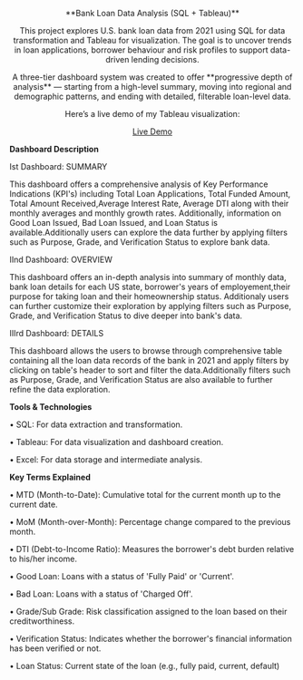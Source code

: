 <p align="center"> **Bank Loan Data Analysis (SQL + Tableau)**</p>

<p align="center">  This project explores U.S. bank loan data from 2021 using SQL for data transformation and Tableau for visualization. 
                  The goal is to uncover trends in loan applications, borrower behaviour and risk profiles to support data-driven lending decisions.</p>
                                                                          
                                                                          
                                                                          
                                                                          
<p align="center"> A three-tier dashboard system was created to offer **progressive depth of analysis** — starting from a high-level summary, moving into regional and demographic patterns, 
                                                           and ending with detailed, filterable loan-level data. </p>                                                              
                                                                          
<p align="center"> Here’s a live demo of my Tableau visualization:</p>
    <p align="center"><a href=https://public.tableau.com/app/profile/palak.kakkar3333/viz/Bank_loan_project_dashboard>Live Demo </a> </p> 
                              


 **Dashboard Description** 
 
Ist Dashboard: SUMMARY

This dashboard offers a comprehensive analysis of Key Performance Indications (KPI's) including Total Loan Applications, Total Funded Amount, Total Amount Received,Average Interest Rate, Average DTI along with their monthly averages and monthly growth rates. Additionally, information on Good Loan Issued, Bad Loan Issued, and Loan Status is available.Additionally users can explore the data further by applying filters such as Purpose, Grade, and Verification Status to explore bank data.


IInd Dashboard: OVERVIEW

This dashboard offers an in-depth analysis into summary of monthly data, bank loan details for each US state, borrower's years of employement,their purpose for taking loan and their homeownership status.
Additionaly users can further customize their exploration by applying filters such as Purpose, Grade, and Verification Status to dive deeper into bank's data.

IIIrd Dashboard: DETAILS

This dashboard allows the users to browse through comprehensive table containing all the loan data records of the bank in 2021 and apply filters by clicking on table's header to sort and filter the data.Additionally filters such as Purpose, Grade, and Verification Status are also available to further refine the data exploration.


**Tools & Technologies**

•	SQL: For data extraction and transformation.

•	Tableau: For data visualization and dashboard creation.

•	Excel: For data storage and intermediate analysis.


**Key Terms Explained**

•	MTD (Month-to-Date): Cumulative total for the current month up to the current date.

•	MoM (Month-over-Month): Percentage change compared to the previous month.

•	DTI (Debt-to-Income Ratio): Measures the borrower's debt burden relative to his/her income.

•	Good Loan: Loans with a status of 'Fully Paid' or 'Current'.

•	Bad Loan: Loans with a status of 'Charged Off'.

•	Grade/Sub Grade: Risk classification assigned to the loan based on their creditworthiness.

•	Verification Status: Indicates whether the borrower's financial information has been verified or not.

•	Loan Status: Current state of the loan (e.g., fully paid, current, default)

